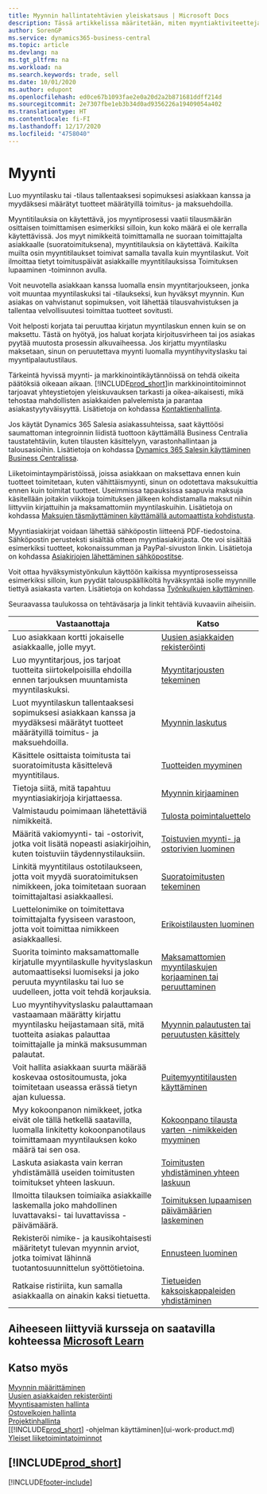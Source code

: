 ```yaml
---
title: Myynnin hallintatehtävien yleiskatsaus | Microsoft Docs
description: Tässä artikkelissa määritetään, miten myyntiaktiviteetteja hallitaan.
author: SorenGP
ms.service: dynamics365-business-central
ms.topic: article
ms.devlang: na
ms.tgt_pltfrm: na
ms.workload: na
ms.search.keywords: trade, sell
ms.date: 10/01/2020
ms.author: edupont
ms.openlocfilehash: ed0ce67b1093fae2e0a20d2a2b871681ddff214d
ms.sourcegitcommit: 2e7307fbe1eb3b34d0ad9356226a19409054a402
ms.translationtype: HT
ms.contentlocale: fi-FI
ms.lasthandoff: 12/17/2020
ms.locfileid: "4758040"
---
```

# <a name="sales"></a>Myynti
Luo myyntilasku tai -tilaus tallentaaksesi sopimuksesi asiakkaan kanssa ja myydäksesi määrätyt tuotteet määrätyillä toimitus- ja maksuehdoilla.

Myyntitilauksia on käytettävä, jos myyntiprosessi vaatii tilausmäärän osittaisen toimittamisen esimerkiksi silloin, kun koko määrä ei ole kerralla käytettävissä. Jos myyt nimikkeitä toimittamalla ne suoraan toimittajalta asiakkaalle (suoratoimituksena), myyntitilauksia on käytettävä. Kaikilta muilta osin myyntitilaukset toimivat samalla tavalla kuin myyntilaskut. Voit ilmoittaa tietyt toimituspäivät asiakkaille myyntitilauksissa Toimituksen lupaaminen -toiminnon avulla.  

Voit neuvotella asiakkaan kanssa luomalla ensin myyntitarjoukseen, jonka voit muuntaa myyntilaskuksi tai -tilaukseksi, kun hyväksyt myynnin. Kun asiakas on vahvistanut sopimuksen, voit lähettää tilausvahvistuksen ja tallentaa velvollisuutesi toimittaa tuotteet sovitusti.

Voit helposti korjata tai peruuttaa kirjatun myyntilaskun ennen kuin se on maksettu. Tästä on hyötyä, jos haluat korjata kirjoitusvirheen tai jos asiakas pyytää muutosta prosessin alkuvaiheessa. Jos kirjattu myyntilasku maksetaan, sinun on peruutettava myynti luomalla myyntihyvityslasku tai myyntipalautustilaus.

Tärkeintä hyvissä myynti- ja markkinointikäytännöissä on tehdä oikeita päätöksiä oikeaan aikaan. [!INCLUDE[prod_short](includes/prod_short.md)]in markkinointitoiminnot tarjoavat yhteystietojen yleiskuvauksen tarkasti ja oikea-aikaisesti, mikä tehostaa mahdollisten asiakkaiden palvelemista ja parantaa asiakastyytyväisyyttä. Lisätietoja on kohdassa [Kontaktienhallinta](marketing-relationship-management.md).

Jos käytät Dynamics 365 Salesia asiakassuhteissa, saat käyttöösi saumattoman integroinnin liidistä tuottoon käyttämällä Business Centralia taustatehtäviin, kuten tilausten käsittelyyn, varastonhallintaan ja talousasioihin. Lisätietoja on kohdassa [Dynamics 365 Salesin käyttäminen Business Centralissa](marketing-integrate-dynamicscrm.md).

Liiketoimintaympäristöissä, joissa asiakkaan on maksettava ennen kuin tuotteet toimitetaan, kuten vähittäismyynti, sinun on odotettava maksukuittia ennen kuin toimitat tuotteet. Useimmissa tapauksissa saapuvia maksuja käsitellään joitakin viikkoja toimituksen jälkeen kohdistamalla maksut niihin liittyviin kirjattuihin ja maksamattomiin myyntilaskuihin. Lisätietoja on kohdassa [Maksujen täsmäyttäminen käyttämällä automaattista kohdistusta](receivables-how-reconcile-payments-auto-application.md).

Myyntiasiakirjat voidaan lähettää sähköpostin liitteenä PDF-tiedostoina. Sähköpostin perusteksti sisältää otteen myyntiasiakirjasta. Ote voi sisältää esimerkiksi tuotteet, kokonaissumman ja PayPal-sivuston linkin. Lisätietoja on kohdassa [Asiakirjojen lähettäminen sähköpostitse](ui-how-send-documents-email.md).

Voit ottaa hyväksymistyönkulun käyttöön kaikissa myyntiprosesseissa esimerkiksi silloin, kun pyydät talouspäälliköltä hyväksyntää isolle myynnille tiettyä asiakasta varten. Lisätietoja on kohdassa [Työnkulkujen käyttäminen](across-use-workflows.md).

Seuraavassa taulukossa on tehtäväsarja ja linkit tehtäviä kuvaaviin aiheisiin.

| Vastaanottaja | Katso |
| --- | --- |
|Luo asiakkaan kortti jokaiselle asiakkaalle, jolle myyt.|[Uusien asiakkaiden rekisteröinti](sales-how-register-new-customers.md)|
| Luo myyntitarjous, jos tarjoat tuotteita siirtokelpoisilla ehdoilla ennen tarjouksen muuntamista myyntilaskuksi. |[Myyntitarjousten tekeminen](sales-how-make-offers.md) |
| Luot myyntilaskun tallentaaksesi sopimuksesi asiakkaan kanssa ja myydäksesi määrätyt tuotteet määrätyillä toimitus- ja maksuehdoilla. |[Myynnin laskutus](sales-how-invoice-sales.md) |
| Käsittele osittaista toimitusta tai suoratoimitusta käsittelevä myyntitilaus. |[Tuotteiden myyminen](sales-how-sell-products.md) |
|Tietoja siitä, mitä tapahtuu myyntiasiakirjoja kirjattaessa.|[Myynnin kirjaaminen](ui-post-sales.md)|
|Valmistaudu poimimaan lähetettäviä nimikkeitä.|[Tulosta poimintaluettelo](sales-how-print-picking-list.md)|
|Määritä vakiomyynti- tai -ostorivit, jotka voit lisätä nopeasti asiakirjoihin, kuten toistuviin täydennystilauksiin.|[Toistuvien myynti- ja ostorivien luominen](sales-how-work-standard-lines.md)|  
| Linkitä myyntitilaus ostotilaukseen, jotta voit myydä suoratoimituksen nimikkeen, joka toimitetaan suoraan toimittajaltasi asiakkaallesi. |[Suoratoimitusten tekeminen](sales-how-drop-shipment.md) |
|Luettelonimike on toimitettava toimittajalta fyysiseen varastoon, jotta voit toimittaa nimikkeen asiakkaallesi.|[Erikoistilausten luominen](sales-how-to-create-special-orders.md)|
| Suorita toiminto maksamattomalle kirjatulle myyntilaskulle hyvityslaskun automaattiseksi luomiseksi ja joko peruuta myyntilasku tai luo se uudelleen, jotta voit tehdä korjauksia. |[Maksamattomien myyntilaskujen korjaaminen tai peruuttaminen](sales-how-correct-cancel-sales-invoice.md) |
| Luo myyntihyvityslasku palauttamaan vastaamaan määrätty kirjattu myyntilasku heijastamaan sitä, mitä tuotteita asiakas palauttaa toimittajalle ja minkä maksusumman palautat. |[Myynnin palautusten tai peruutusten käsittely](sales-how-process-sales-returns-cancellations.md) |
|Voit hallita asiakkaan suurta määrää koskevaa ostositoumusta, joka toimitetaan useassa erässä tietyn ajan kuluessa.|[Puitemyyntitilausten käyttäminen](sales-how-to-create-blanket-sales-orders.md)|
|Myy kokoonpanon nimikkeet, jotka eivät ole tällä hetkellä saatavilla, luomalla linkitetty kokoonpanotilaus toimittamaan myyntilauksen koko määrä tai sen osa.|[Kokoonpano tilausta varten -nimikkeiden myyminen](assembly-how-to-sell-items-assembled-to-order.md)|
|Laskuta asiakasta vain kerran yhdistämällä useiden toimitusten toimitukset yhteen laskuun.|[Toimitusten yhdistäminen yhteen laskuun](sales-how-to-combine-shipments-on-a-single-invoice.md)|
|Ilmoitta tilauksen toimiaika asiakkaille laskemalla joko mahdollinen luvattavaksi- tai luvattavissa -päivämäärä.|[Toimituksen lupaamisen päivämäärien laskeminen](sales-how-to-calculate-order-promising-dates.md)|
|Rekisteröi nimike- ja kausikohtaisesti määritetyt tulevan myynnin arviot, jotka toimivat lähinnä tuotantosuunnittelun syöttötietoina.|[Ennusteen luominen](production-how-to-create-a-forecast.md)|
|Ratkaise ristiriita, kun samalla asiakkaalla on ainakin kaksi tietuetta.|[Tietueiden kaksoiskappaleiden yhdistäminen](sales-how-merge-duplicate-records.md)|

## <a name="see-related-training-at-microsoft-learn"></a>Aiheeseen liittyviä kursseja on saatavilla kohteessa [Microsoft Learn](/learn/paths/sell-items-services-dynamics-365-business-central/)

## <a name="see-also"></a>Katso myös
[Myynnin määrittäminen](sales-setup-sales.md)  
[Uusien asiakkaiden rekisteröinti](sales-how-register-new-customers.md)  
[Myyntisaamisten hallinta](receivables-manage-receivables.md)  
[Ostovelkojen hallinta](payables-manage-payables.md)  
[Projektinhallinta](projects-manage-projects.md)    
[[!INCLUDE[prod_short](includes/prod_short.md)] -ohjelman käyttäminen](ui-work-product.md)  
[Yleiset liiketoimintatoiminnot](ui-across-business-areas.md)

## [!INCLUDE[prod_short](includes/free_trial_md.md)]  


[!INCLUDE[footer-include](includes/footer-banner.md)]